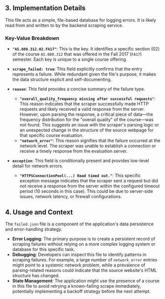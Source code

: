 ## 3. Implementation Details

This file acts as a simple, file-based database for logging errors. It is likely read from and written to by the backend scraping service.

### Key-Value Breakdown

-   **`"AS.080.312.02.FA17"`**: This is the key. It identifies a specific section (02) of the course `AS.080.312` that was offered in the Fall 2017 (`FA17`) semester. Each key is unique to a single course offering.

-   **`scrape_failed: true`**: This field explicitly confirms that the entry represents a failure. While redundant given the file's purpose, it makes the data structure explicit and self-documenting.

-   **`reason`**: This field provides a concise summary of the failure type.
    -   **`"overall_quality_frequency missing after successful requests"`**: This reason indicates that the scraper successfully made HTTP requests and likely received a valid response from the server. However, upon parsing the response, a critical piece of data—the frequency distribution for the "overall quality" of the course—was not found. This suggests an issue with the scraper's parsing logic or an unexpected change in the structure of the source webpage for that specific course evaluation.
    -   **`"network_error"`**: This reason signifies that the failure occurred at the network level. The scraper was unable to establish a connection or receive a timely response from the evaluation server.

-   **`exception`**: This field is conditionally present and provides low-level detail for network errors.
    -   **`"HTTPSConnectionPool(...) Read timed out."`**: This specific exception message indicates that the scraper sent a request but did not receive a response from the server within the configured timeout period (10 seconds in this case). This could be due to server-side issues, network latency, or firewall configurations.

## 4. Usage and Context

The `failed.json` file is a component of the application's data persistence and error-handling strategy.

-   **Error Logging**: The primary purpose is to create a persistent record of scraping failures without relying on a more complex logging system or database for this specific task.
-   **Debugging**: Developers can inspect this file to identify patterns in scraping failures. For example, a large number of `network_error` entries might point to a systemic network problem, while a prevalence of parsing-related reasons could indicate that the source website's HTML structure has changed.
-   **State Management**: The application might use the presence of a course in this file to avoid retrying a known-failing scrape immediately, potentially implementing a backoff strategy before the next attempt.